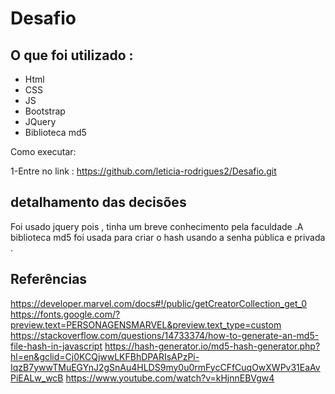 # Desafio 

## O que foi utilizado :
- Html
- CSS
- JS
- Bootstrap 
- JQuery
- Biblioteca md5

Como executar:

1-Entre no link :
	 https://github.com/leticia-rodrigues2/Desafio.git
	

## detalhamento das decisões
Foi usado jquery pois , tinha um breve conhecimento pela faculdade .A biblioteca md5 foi usada para criar o hash usando a senha pública e privada .

## Referências 
https://developer.marvel.com/docs#!/public/getCreatorCollection_get_0
https://fonts.google.com/?preview.text=PERSONAGENSMARVEL&preview.text_type=custom
https://stackoverflow.com/questions/14733374/how-to-generate-an-md5-file-hash-in-javascript
https://hash-generator.io/md5-hash-generator.php?hl=en&gclid=Cj0KCQjwwLKFBhDPARIsAPzPi-IqzB7ywwTMuEGYnJ2gSnAu4HLDS9my0u0rmFycCFfCuqOwXWPv31EaAvPiEALw_wcB
https://www.youtube.com/watch?v=kHjnnEBVgw4

